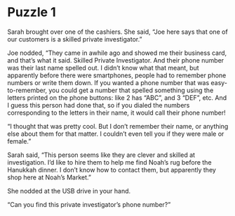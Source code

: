 # Puzzle 1

Sarah brought over one of the cashiers. She said, “Joe here says that one of our customers is a skilled private investigator.”

Joe nodded, “They came in awhile ago and showed me their business card, and that’s what it said. Skilled Private Investigator. And their phone number was their last name spelled out. I didn’t know what that meant, but apparently before there were smartphones, people had to remember phone numbers or write them down. If you wanted a phone number that was easy-to-remember, you could get a number that spelled something using the letters printed on the phone buttons: like 2 has “ABC”, and 3 “DEF”, etc. And I guess this person had done that, so if you dialed the numbers corresponding to the letters in their name, it would call their phone number!

“I thought that was pretty cool. But I don’t remember their name, or anything else about them for that matter. I couldn’t even tell you if they were male or female.”

Sarah said, “This person seems like they are clever and skilled at investigation. I’d like to hire them to help me find Noah’s rug before the Hanukkah dinner. I don’t know how to contact them, but apparently they shop here at Noah’s Market.”

She nodded at the USB drive in your hand.

“Can you find this private investigator’s phone number?”
